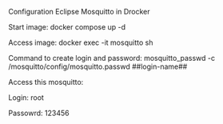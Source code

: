 Configuration Eclipse Mosquitto in Drocker

Start image: docker compose up -d

Access image: docker exec -it mosquitto sh

Command to create login and password: mosquitto_passwd -c /mosquitto/config/mosquitto.passwd ##login-name##

Access this mosquitto:

Login: root

Passowrd: 123456


